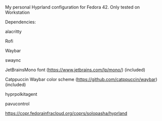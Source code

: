 My personal Hyprland configuration for Fedora 42. Only tested on Workstation

Dependencies:

alacritty

Rofi

Waybar

swaync

JetBrainsMono font (https://www.jetbrains.com/lp/mono/) (included)

Catppuccin Waybar color scheme (https://github.com/catppuccin/waybar) (included)

hyprpolkitagent

pavucontrol

https://copr.fedorainfracloud.org/coprs/solopasha/hyprland
